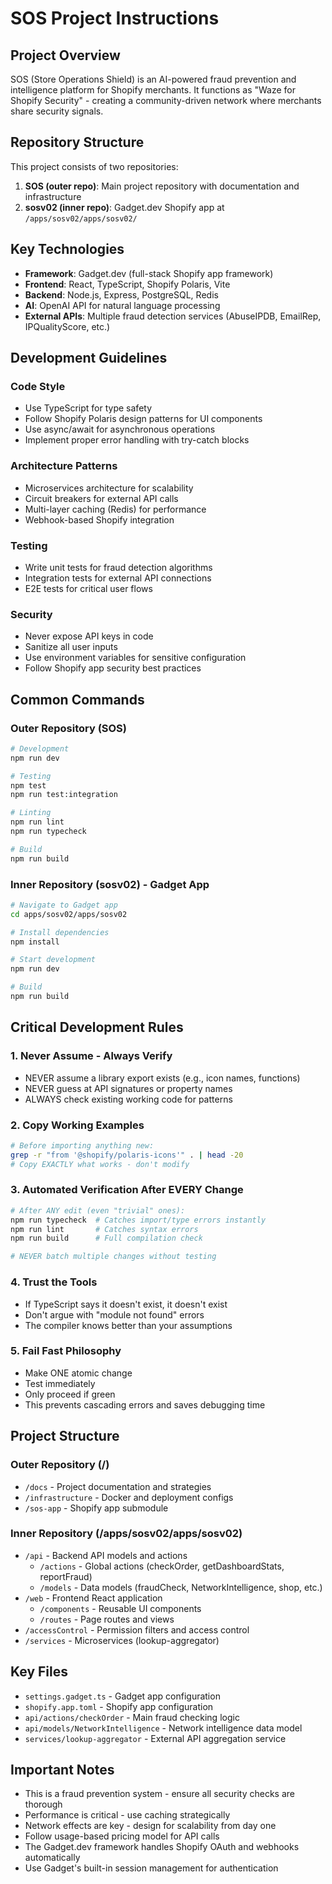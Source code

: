# SOS Project Instructions

## Project Overview
SOS (Store Operations Shield) is an AI-powered fraud prevention and intelligence platform for Shopify merchants. It functions as "Waze for Shopify Security" - creating a community-driven network where merchants share security signals.

## Repository Structure
This project consists of two repositories:
1. **SOS (outer repo)**: Main project repository with documentation and infrastructure
2. **sosv02 (inner repo)**: Gadget.dev Shopify app at `/apps/sosv02/apps/sosv02/`

## Key Technologies
- **Framework**: Gadget.dev (full-stack Shopify app framework)
- **Frontend**: React, TypeScript, Shopify Polaris, Vite
- **Backend**: Node.js, Express, PostgreSQL, Redis
- **AI**: OpenAI API for natural language processing
- **External APIs**: Multiple fraud detection services (AbuseIPDB, EmailRep, IPQualityScore, etc.)

## Development Guidelines

### Code Style
- Use TypeScript for type safety
- Follow Shopify Polaris design patterns for UI components
- Use async/await for asynchronous operations
- Implement proper error handling with try-catch blocks

### Architecture Patterns
- Microservices architecture for scalability
- Circuit breakers for external API calls
- Multi-layer caching (Redis) for performance
- Webhook-based Shopify integration

### Testing
- Write unit tests for fraud detection algorithms
- Integration tests for external API connections
- E2E tests for critical user flows

### Security
- Never expose API keys in code
- Sanitize all user inputs
- Use environment variables for sensitive configuration
- Follow Shopify app security best practices

## Common Commands

### Outer Repository (SOS)
```bash
# Development
npm run dev

# Testing
npm test
npm run test:integration

# Linting
npm run lint
npm run typecheck

# Build
npm run build
```

### Inner Repository (sosv02) - Gadget App
```bash
# Navigate to Gadget app
cd apps/sosv02/apps/sosv02

# Install dependencies
npm install

# Start development
npm run dev

# Build
npm run build
```

## Critical Development Rules

### 1. Never Assume - Always Verify
- NEVER assume a library export exists (e.g., icon names, functions)
- NEVER guess at API signatures or property names
- ALWAYS check existing working code for patterns

### 2. Copy Working Examples
```bash
# Before importing anything new:
grep -r "from '@shopify/polaris-icons'" . | head -20
# Copy EXACTLY what works - don't modify
```

### 3. Automated Verification After EVERY Change
```bash
# After ANY edit (even "trivial" ones):
npm run typecheck  # Catches import/type errors instantly
npm run lint       # Catches syntax errors
npm run build      # Full compilation check

# NEVER batch multiple changes without testing
```

### 4. Trust the Tools
- If TypeScript says it doesn't exist, it doesn't exist
- Don't argue with "module not found" errors
- The compiler knows better than your assumptions

### 5. Fail Fast Philosophy
- Make ONE atomic change
- Test immediately
- Only proceed if green
- This prevents cascading errors and saves debugging time

## Project Structure

### Outer Repository (/)
- `/docs` - Project documentation and strategies
- `/infrastructure` - Docker and deployment configs
- `/sos-app` - Shopify app submodule

### Inner Repository (/apps/sosv02/apps/sosv02)
- `/api` - Backend API models and actions
  - `/actions` - Global actions (checkOrder, getDashboardStats, reportFraud)
  - `/models` - Data models (fraudCheck, NetworkIntelligence, shop, etc.)
- `/web` - Frontend React application
  - `/components` - Reusable UI components
  - `/routes` - Page routes and views
- `/accessControl` - Permission filters and access control
- `/services` - Microservices (lookup-aggregator)

## Key Files
- `settings.gadget.ts` - Gadget app configuration
- `shopify.app.toml` - Shopify app configuration
- `api/actions/checkOrder` - Main fraud checking logic
- `api/models/NetworkIntelligence` - Network intelligence data model
- `services/lookup-aggregator` - External API aggregation service

## Important Notes
- This is a fraud prevention system - ensure all security checks are thorough
- Performance is critical - use caching strategically
- Network effects are key - design for scalability from day one
- Follow usage-based pricing model for API calls
- The Gadget.dev framework handles Shopify OAuth and webhooks automatically
- Use Gadget's built-in session management for authentication